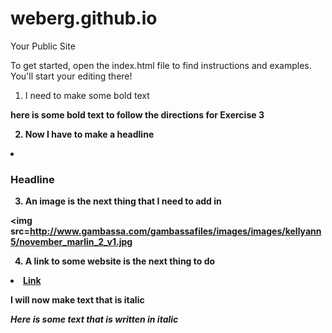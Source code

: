 weberg.github.io
=====================

Your Public Site

To get started, open the index.html file to find instructions and examples. You'll start your editing there!

1. I need to make some bold text

<b>here is some bold text to follow the directions for Exercise 3<b>

2. Now I have to make a headline

<li> <h3>Headline</h3></li>

3. An image is the next thing that I need to add in


<img src=http://www.gambassa.com/gambassafiles/images/images/kellyann5/november_marlin_2_v1.jpg</li>


4. A link to some website is the next thing to do

<li><a href=http://www.coastal.edu/>Link</a>

I will now make text that is italic

*Here is some text that is written in italic*
